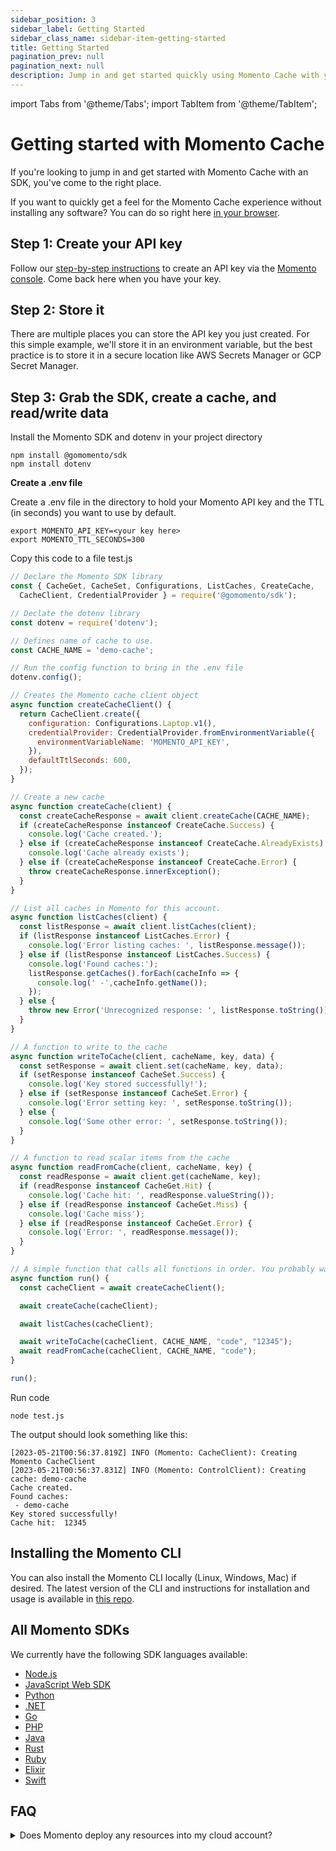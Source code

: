 ```yaml
---
sidebar_position: 3
sidebar_label: Getting Started
sidebar_class_name: sidebar-item-getting-started
title: Getting Started
pagination_prev: null
pagination_next: null
description: Jump in and get started quickly using Momento Cache with your SDK of choice.
---
```


import Tabs from '@theme/Tabs';
import TabItem from '@theme/TabItem';

# Getting started with Momento Cache

If you're looking to jump in and get started with Momento Cache with an SDK, you've come to the right place.

If you want to quickly get a feel for the Momento Cache experience without installing any software? You can do so right here [in your browser](#try-our-cli-and-an-sdk-in-your-browser).

## Step 1: Create your API key

Follow our [step-by-step instructions](./develop/authentication/api-keys.md) to create an API key via the [Momento console](https://console.gomomento.com). Come back here when you have your key.

## Step 2: Store it

There are multiple places you can store the API key you just created. For this simple example, we'll store it in an environment variable, but the best practice is to store it in a secure location like AWS Secrets Manager or GCP Secret Manager.

## Step 3: Grab the SDK, create a cache, and read/write data

<Tabs>
   <TabItem value="node" label="Node.js" default>

Install the Momento SDK and dotenv in your project directory

```cli
npm install @gomomento/sdk
npm install dotenv
```

**Create a .env file**

Create a .env file in the directory to hold your Momento API key and the TTL (in seconds) you want to use by default.

```cli
export MOMENTO_API_KEY=<your key here>
export MOMENTO_TTL_SECONDS=300
```

Copy this code to a file test.js

```javascript
// Declare the Momento SDK library
const { CacheGet, CacheSet, Configurations, ListCaches, CreateCache,
  CacheClient, CredentialProvider } = require('@gomomento/sdk');

// Declate the dotenv library
const dotenv = require('dotenv');

// Defines name of cache to use.
const CACHE_NAME = 'demo-cache';

// Run the config function to bring in the .env file
dotenv.config();

// Creates the Momento cache client object
async function createCacheClient() {
  return CacheClient.create({
    configuration: Configurations.Laptop.v1(),
    credentialProvider: CredentialProvider.fromEnvironmentVariable({
      environmentVariableName: 'MOMENTO_API_KEY',
    }),
    defaultTtlSeconds: 600,
  });
}

// Create a new cache
async function createCache(client) {
  const createCacheResponse = await client.createCache(CACHE_NAME);
  if (createCacheResponse instanceof CreateCache.Success) {
    console.log('Cache created.');
  } else if (createCacheResponse instanceof CreateCache.AlreadyExists) {
    console.log('Cache already exists');
  } else if (createCacheResponse instanceof CreateCache.Error) {
    throw createCacheResponse.innerException();
  }
}

// List all caches in Momento for this account.
async function listCaches(client) {
  const listResponse = await client.listCaches(client);
  if (listResponse instanceof ListCaches.Error) {
    console.log('Error listing caches: ', listResponse.message());
  } else if (listResponse instanceof ListCaches.Success) {
    console.log('Found caches:');
    listResponse.getCaches().forEach(cacheInfo => {
      console.log(' -',cacheInfo.getName());
    });
  } else {
    throw new Error('Unrecognized response: ', listResponse.toString());
  }
}

// A function to write to the cache
async function writeToCache(client, cacheName, key, data) {
  const setResponse = await client.set(cacheName, key, data);
  if (setResponse instanceof CacheSet.Success) {
    console.log('Key stored successfully!');
  } else if (setResponse instanceof CacheSet.Error) {
    console.log('Error setting key: ', setResponse.toString());
  } else {
    console.log('Some other error: ', setResponse.toString());
  }
}

// A function to read scalar items from the cache
async function readFromCache(client, cacheName, key) {
  const readResponse = await client.get(cacheName, key);
  if (readResponse instanceof CacheGet.Hit) {
    console.log('Cache hit: ', readResponse.valueString());
  } else if (readResponse instanceof CacheGet.Miss) {
    console.log('Cache miss');
  } else if (readResponse instanceof CacheGet.Error) {
    console.log('Error: ', readResponse.message());
  }
}

// A simple function that calls all functions in order. You probably want more error handling.
async function run() {
  const cacheClient = await createCacheClient();

  await createCache(cacheClient);

  await listCaches(cacheClient);

  await writeToCache(cacheClient, CACHE_NAME, "code", "12345");
  await readFromCache(cacheClient, CACHE_NAME, "code");
}

run();
```

Run code

```cli
node test.js
```

The output should look something like this:

```cli
[2023-05-21T00:56:37.819Z] INFO (Momento: CacheClient): Creating Momento CacheClient
[2023-05-21T00:56:37.831Z] INFO (Momento: ControlClient): Creating cache: demo-cache
Cache created.
Found caches:
 - demo-cache
Key stored successfully!
Cache hit:  12345
```

   </TabItem>
</Tabs>


## Installing the Momento CLI

You can also install the Momento CLI locally (Linux, Windows, Mac) if desired. The latest version of the CLI and instructions for installation and usage is available in [this repo](https://github.com/momentohq/momento-cli).

## All Momento SDKs

We currently have the following SDK languages available:

- [Node.js](./develop/sdks/nodejs)
- [JavaScript Web SDK](./develop/sdks/web)
- [Python](./develop/sdks/python)
- [.NET](./develop/sdks/dotnet)
- [Go](./develop/sdks/go)
- [PHP](./develop/sdks/php)
- [Java](./develop/sdks/java)
- [Rust](./develop/sdks/rust)
- [Ruby](./develop/sdks/ruby)
- [Elixir](./develop/sdks/elixir)
- [Swift](./develop/sdks/swift)

## FAQ

<details>
  <summary>Does Momento deploy any resources into my cloud account?</summary>
No, it does not. Momento Cache is a fully managed, API-based, serverless service that you call from within your application code.
</details>
